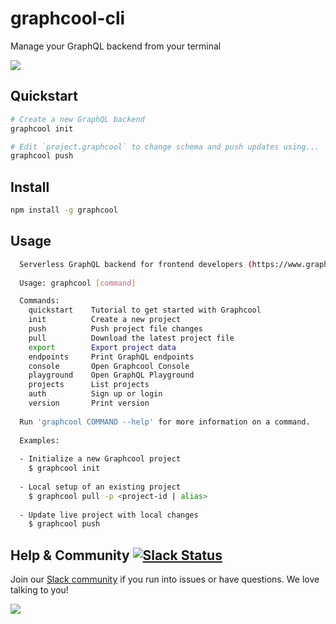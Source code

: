 # graphcool-cli

Manage your GraphQL backend from your terminal

![](http://imgur.com/PABWSL7.gif)

## Quickstart

```sh
# Create a new GraphQL backend
graphcool init

# Edit `project.graphcool` to change schema and push updates using...
graphcool push
```

## Install

```sh
npm install -g graphcool
```

## Usage

```sh
  Serverless GraphQL backend for frontend developers (https://www.graph.cool)
  
  Usage: graphcool [command]

  Commands:
    quickstart    Tutorial to get started with Graphcool
    init          Create a new project
    push          Push project file changes
    pull          Download the latest project file
    export        Export project data
    endpoints     Print GraphQL endpoints
    console       Open Graphcool Console
    playground    Open GraphQL Playground
    projects      List projects
    auth          Sign up or login
    version       Print version
    
  Run 'graphcool COMMAND --help' for more information on a command.
  
  Examples:
  
  - Initialize a new Graphcool project
    $ graphcool init
  
  - Local setup of an existing project
    $ graphcool pull -p <project-id | alias>
    
  - Update live project with local changes
    $ graphcool push
```


## Help & Community [![Slack Status](https://slack.graph.cool/badge.svg)](https://slack.graph.cool)

Join our [Slack community](http://slack.graph.cool/) if you run into issues or have questions. We love talking to you!

![](http://i.imgur.com/5RHR6Ku.png)
